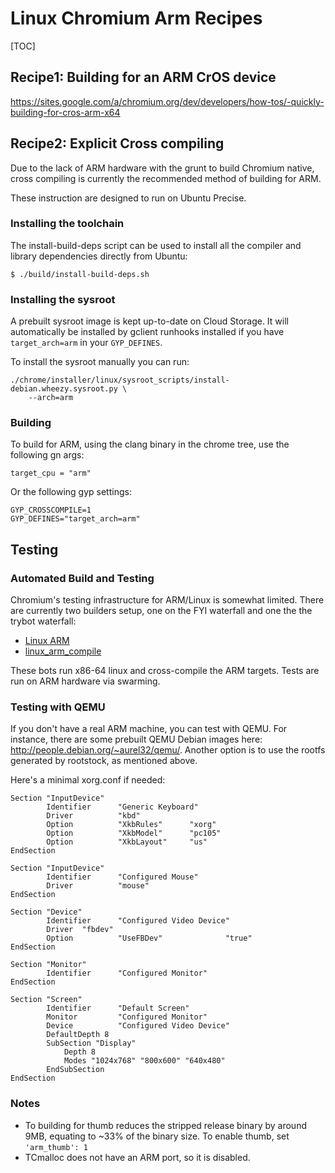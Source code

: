 # Linux Chromium Arm Recipes

[TOC]

## Recipe1: Building for an ARM CrOS device

https://sites.google.com/a/chromium.org/dev/developers/how-tos/-quickly-building-for-cros-arm-x64

## Recipe2: Explicit Cross compiling

Due to the lack of ARM hardware with the grunt to build Chromium native, cross
compiling is currently the recommended method of building for ARM.

These instruction are designed to run on Ubuntu Precise.

### Installing the toolchain

The install-build-deps script can be used to install all the compiler
and library dependencies directly from Ubuntu:

    $ ./build/install-build-deps.sh

### Installing the sysroot

A prebuilt sysroot image is kept up-to-date on Cloud Storage. It will
automatically be installed by gclient runhooks installed if you have
`target_arch=arm` in your `GYP_DEFINES`.

To install the sysroot manually you can run:

    ./chrome/installer/linux/sysroot_scripts/install-debian.wheezy.sysroot.py \
        --arch=arm

### Building

To build for ARM, using the clang binary in the chrome tree, use the following
gn args:

    target_cpu = "arm"

Or the following gyp settings:

    GYP_CROSSCOMPILE=1
    GYP_DEFINES="target_arch=arm"

## Testing

### Automated Build and Testing

Chromium's testing infrastructure for ARM/Linux is somewhat limited.
There are currently two builders setup, one on the FYI waterfall and one
the the trybot waterfall:

*   [Linux ARM](http://build.chromium.org/p/chromium.fyi/builders/Linux%20ARM)
*   [linux_arm_compile](http://build.chromium.org/p/tryserver.chromium.linux/builders/linux_arm_compile)

These bots run x86-64 linux and cross-compile the ARM targets.  Tests are
run on ARM hardware via swarming.

### Testing with QEMU

If you don't have a real ARM machine, you can test with QEMU. For instance,
there are some prebuilt QEMU Debian images here:
http://people.debian.org/~aurel32/qemu/. Another option is to use the rootfs
generated by rootstock, as mentioned above.

Here's a minimal xorg.conf if needed:

```
Section "InputDevice"
        Identifier      "Generic Keyboard"
        Driver          "kbd"
        Option          "XkbRules"      "xorg"
        Option          "XkbModel"      "pc105"
        Option          "XkbLayout"     "us"
EndSection

Section "InputDevice"
        Identifier      "Configured Mouse"
        Driver          "mouse"
EndSection

Section "Device"
        Identifier      "Configured Video Device"
        Driver  "fbdev"
        Option          "UseFBDev"              "true"
EndSection

Section "Monitor"
        Identifier      "Configured Monitor"
EndSection

Section "Screen"
        Identifier      "Default Screen"
        Monitor         "Configured Monitor"
        Device          "Configured Video Device"
        DefaultDepth 8
        SubSection "Display"
            Depth 8
            Modes "1024x768" "800x600" "640x480"
        EndSubSection
EndSection
```

### Notes

*   To building for thumb reduces the stripped release binary by around 9MB,
    equating to ~33% of the binary size.  To enable thumb, set `'arm_thumb': 1`
*   TCmalloc does not have an ARM port, so it is disabled.
